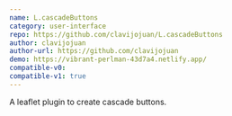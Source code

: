 ```yaml
---
name: L.cascadeButtons
category: user-interface
repo: https://github.com/clavijojuan/L.cascadeButtons
author: clavijojuan
author-url: https://github.com/clavijojuan
demo: https://vibrant-perlman-43d7a4.netlify.app/
compatible-v0:
compatible-v1: true
---
```


A leaflet plugin to create cascade buttons.
